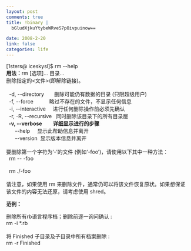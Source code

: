 ```yaml
--- 
layout: post
comments: true
title: !binary |
  bGludXjkuYtybeWRveS7pOivpuinow==

date: 2008-2-20
link: false
categories: life
---
```

<p>[1sters@ iceskysl]$ rm --help<br />
<strong>用法：</strong>rm [选项]... 目录...<br />
删除指定的&lt;文件&gt;(即解除链接)。<br />
<br />
&nbsp; -d, --directory&nbsp;&nbsp;&nbsp;&nbsp;&nbsp;&nbsp; 删除可能仍有数据的目录 (只限超级用户)<br />
&nbsp; -f, --force&nbsp;&nbsp;&nbsp;&nbsp;&nbsp;&nbsp;&nbsp;&nbsp;&nbsp;&nbsp; 略过不存在的文件，不显示任何信息<br />
&nbsp; -i, --interactive&nbsp;&nbsp;&nbsp;&nbsp; 进行任何删除操作前必须先确认<br />
&nbsp; -r, -R, --recursive&nbsp;&nbsp; 同时删除该目录下的所有目录层<br />
<strong>&nbsp; -v, --verbose&nbsp;&nbsp;&nbsp;&nbsp;&nbsp;&nbsp;&nbsp;&nbsp; 详细显示进行的步骤</strong><br />
&nbsp;&nbsp;&nbsp;&nbsp;&nbsp; --help&nbsp;&nbsp;&nbsp;&nbsp; 显示此帮助信息并离开<br />
&nbsp;&nbsp;&nbsp;&nbsp;&nbsp; --version&nbsp; 显示版本信息并离开<br />
<br />
要删除第一个字符为&lsquo;-&rsquo;的文件 (例如&lsquo;-foo&rsquo;)，请使用以下其中一种方法：<br />
&nbsp; rm -- -foo<br />
<br />
&nbsp; rm ./-foo<br />
<br />
请注意，如果使用 rm 来删除文件，通常仍可以将该文件恢复原状。如果想保证<br />
该文件的内容无法还原，请考虑使用 shred。</p>
<p><strong>范例：</strong></p>
<p>删除所有rb语言程序档；删除前逐一询问确认 :<br />
rm -i *.rb<br />
<br />
将 Finished 子目录及子目录中所有档案删除 :<br />
rm -r Finished</p>
